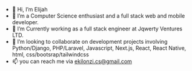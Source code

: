 - 👋 Hi, I’m Elijah
- 👀 I’m a Computer Science enthusiast and a full stack web and mobile developer.
- 🌱 I’m Currently working as a full stack engineer at Jqwerty Ventures LTD.
- 💞️ I’m looking to collaborate on development projects involving Python/Django, PHP/Laravel, Javascript, Next.js, React, React Native, html, css/bootsrap/tailwindcss
- 📫 you can reach me via ekilonzi.cs@gmail.com

<!---
njeveh/njeveh is a ✨ special ✨ repository because its `README.md` (this file) appears on your GitHub profile.
You can click the Preview link to take a look at your changes.
--->
